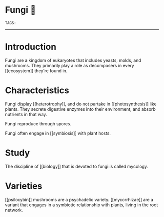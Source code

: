 # Fungi 🍄
`TAGS:` 

---
# Introduction
Fungi are a kingdom of eukaryotes that includes yeasts, molds, and mushrooms. They primarily play a role as decomposers in every [[ecosystem]] they're found in. 

# Characteristics
Fungi display [[heterotrophy]], and do not partake in [[photosynthesis]] like plants. They secrete digestive enzymes into their environment, and absorb nutrients in that way. 

Fungi reproduce through spores. 

Fungi often engage in [[symbiosis]] with plant hosts. 

# Study
The discipline of [[biology]] that is devoted to fungi is called mycology. 

# Varieties
[[psilocybin]] mushrooms are a psychadelic variety. [[mycorrhizae]] are a variant that engages in a symbiotic relationship with plants, living in the root network. 